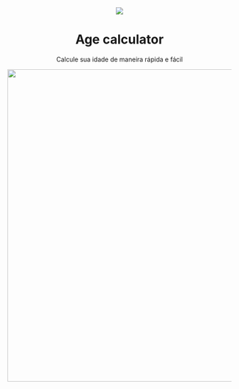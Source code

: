 
<div align='center'>
  <img src='http://img.shields.io/static/v1?label=STATUS&message=FINALIZADO&color=GREEN&style=for-the-badge'/>
</div>
  
<h1 align='center'>Age calculator</h1>
<p align='center'>Calcule sua idade de maneira rápida e fácil</p>
<div align='center'>
  <img src='https://github.com/gustavo-atanazio/age-calculator/assets/124182846/d36ceeff-dec2-47f1-b907-c65f2ca0cef4' width='700px'/>
</div>